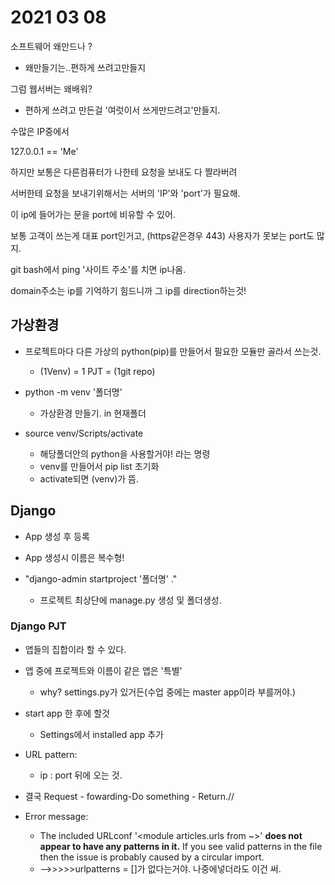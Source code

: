 # 2021 03 08

소프트웨어 왜만드나 ?

- 왜만들기는..편하게 쓰려고만들지



그럼 웹서버는 왜배워?

- 편하게 쓰려고 만든걸 '여럿이서 쓰게만드려고'만들지.



수많은 IP중에서

127.0.0.1 == 'Me'

하지만 보통은 다른컴퓨터가 나한테 요청을 보내도 다 짤라버려



서버한테 요청을 보내기위해서는 서버의 'IP'와 'port'가 필요해.

이 ip에 들어가는 문을 port에 비유할 수 있어.

보통 고객이 쓰는게 대표 port인거고, (https같은경우 443) 사용자가 못보는 port도 많지.



git bash에서 ping '사이트 주소'를 치면 ip나옴.

domain주소는 ip를 기억하기 힘드니까 그 ip를 direction하는것!



## 가상환경

- 프로젝트마다 다른 가상의 python(pip)를 만들어서 필요한 모듈만 골라서 쓰는것.

  - (1Venv) = 1 PJT = (1git repo)

- python -m venv '폴더명'

  - 가상환경 만들기. in 현재폴더

  

- source venv/Scripts/activate

  - 해당폴더안의 python을  사용할거야! 라는 명령
  - venv를 만들어서 pip list 초기화
  - activate되면 (venv)가 뜸.



## Django

- App 생성 후 등록
- App 생성시 이름은 복수형!

- "django-admin startproject '폴더명' ."
  -  프로젝트 최상단에 manage.py 생성 및 폴더생성.



### Django PJT

- 앱들의 집합이라 할 수 있다.
- 앱 중에 프로젝트와 이름이 같은 앱은 '특별'
  - why? settings.py가 있거든(수업 중에는 master app이라 부를꺼야.)
- start app 한 후에 할것
  - Settings에서 installed app 추가



- URL pattern:
  - ip : port 뒤에 오는 것.



- 결국 Request - fowarding-Do something - Return.//



- Error message:
  - The included URLconf '<module articles.urls from ~>' **does not appear to have any patterns in it.** If you see valid patterns in the file then the issue is probably caused by a circular import.
  - -->>>>>urlpatterns = []가 없다는거야. 나중에넣더라도 이건 써.

